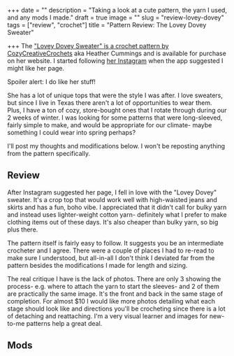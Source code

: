 +++
date = ""
description = "Taking a look at a cute pattern, the yarn I used, and any mods I made."
draft = true
image = ""
slug = "review-lovey-dovey"
tags = ["review", "crochet"]
title = "Pattern Review: The Lovey Dovey Sweater"

+++
The ["Lovey Dovey Sweater" is a crochet pattern by CozyCreativeCrochets](https://www.cozycreativecrochets.com/product-page/the-lovey-dovey-sweater-crochet-pattern) aka Heather Cummings and is available for purchase on her website. I started following [her Instagram](https://www.instagram.com/cozycreativecrochets/) when the app suggested I might like her page. 

Spoiler alert: I do like her stuff! 

She has a lot of unique tops that were the style I was after. I love sweaters, but since I live in Texas there aren't a lot of opportunities to wear them. Plus, I have a ton of cozy, store-bought ones that I rotate through during our 2 weeks of winter. I was looking for some patterns that were long-sleeved, fairly simple to make, and would be appropriate for our climate- maybe something I could wear into spring perhaps?

I'll post my thoughts and modifications below. I won't be reposting anything from the pattern specifically.

## Review

After Instagram suggested her page, I fell in love with the "Lovey Dovey" sweater. It's a crop top that would work well with high-waisted jeans and skirts and has a fun, boho vibe. I appreciated that it didn't call for bulky yarn and instead uses lighter-weight cotton yarn- definitely what I prefer to make clothing items out of these days. It's also cheaper than bulky yarn, so big plus there.

The pattern itself is fairly easy to follow. It suggests you be an intermediate crocheter and I agree. There were a couple of places I had to re-read to make sure I understood, but all-in-all I don't think I deviated far from the pattern besides the modifications I made for length and sizing.

The real critique I have is the lack of photos. There are only 3 showing the process- e.g. where to attach the yarn to start the sleeves- and 2 of them are practically the same image. It's the front and back in the same stage of completion. For almost $10 I would like more photos detailing what each stage should look like and directions you'll be crocheting since there is a lot of detaching and reattaching. I'm a very visual learner and images for new-to-me patterns help a great deal.

## Mods